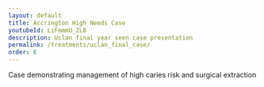 ```yaml
---
layout: default
title: Accrington High Needs Case
youtubeId: LiFmmmU_ZL8
description: Uclan final year seen case presentation
permalink: /treatments/uclan_final_case/
order: 6
---
```

Case demonstrating management of high caries risk and surgical extraction
<object data="/assets/uclanfinalcase.pdf" width="1000" height="1000" type='application/pdf'/>
